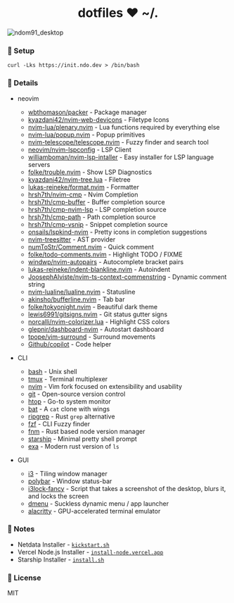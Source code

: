 <h1 align="center">dotfiles ❤ ~/.</h1>

![ndom91_desktop](https://i.imgur.com/mvmpmCY.png)

### 🎉 Setup

```
curl -Lks https://init.ndo.dev > /bin/bash
```

### ️🚧 Details

- neovim

  - [wbthomason/packer](https://github.com/wbthomason/packer) - Package manager
  - [kyazdani42/nvim-web-devicons](https://github.com/kyazdani42/nvim-web-devicons) - Filetype Icons
  - [nvim-lua/plenary.nvim](https://github.com/nvim-lua/plenary.nvim) - Lua functions required by everything else
  - [nvim-lua/popup.nvim](https://github.com/nvim-lua/popup.nvim) - Popup primitives
  - [nvim-telescope/telescope.nvim](https://github.com/nvim-telescope/telescope.nvim) - Fuzzy finder and search tool
  - [neovim/nvim-lspconfig](https://github.com/neovim/nvim-lspconfig) - LSP Client
  - [williamboman/nvim-lsp-intaller](https://github.com/williamboman/nvim-lsp-intaller) - Easy installer for LSP language servers
  - [folke/trouble.nvim](https://github.com/folke/trouble.nvim) - Show LSP Diagnostics
  - [kyazdani42/nvim-tree.lua](https://github.com/kyazdani42/nvim-tree.lua) - Filetree
  - [lukas-reineke/format.nvim](https://github.com/lukas-reineke/format.nvim) - Formatter
  - [hrsh7th/nvim-cmp](https://github.com/hrsh7th/nvim-cmp) - Nvim Completion
  - [hrsh7th/cmp-buffer](https://github.com/hrsh7th/cmp-buffer) - Buffer completion source
  - [hrsh7th/cmp-nvim-lsp](https://github.com/hrsh7th/cmp-nvim-lsp) - LSP completion source
  - [hrsh7th/cmp-path](https://github.com/hrsh7th/cmp-path) - Path completion source
  - [hrsh7th/cmp-vsnip](https://github.com/hrsh7th/cmp-vsnip) - Snippet completion source
  - [onsails/lspkind-nvim](https://github.com/onsails/lspkind-nvim) - Pretty icons in completion suggestions
  - [nvim-treesitter](https://github.com/nvim-treesitter/nvim-treesitter) - AST provider
  - [numToStr/Comment.nvim](https://github.com/numToStr/Comment.nvim) - Quick comment
  - [folke/todo-comments.nvim](https://github.com/folke/todo-comments.nvim) - Highlight TODO / FIXME
  - [windwp/nvim-autopairs](https://github.com/windwp/nvim-autopairs) - Autocomplete bracket pairs
  - [lukas-reineke/indent-blankline.nvim](https://github.com/lukas-reineke/indent-blankline.nvim) - Autoindent
  - [JoosephAlviste/nvim-ts-context-commenstring](https://github.com/JoosephAlviste/nvim-ts-context-commenstring) - Dynamic comment string
  - [nvim-lualine/lualine.nvim](https://github.com/nvim-lualine/lualine.nvim) - Statusline
  - [akinsho/bufferline.nvim](https://github.com/akinsho/bufferline.nvim) - Tab bar
  - [folke/tokyonight.nvim](https://github.com/folke/tokyonight.nvim) - Beautiful dark theme
  - [lewis6991/gitsigns.nvim](https://github.com/lewis6991/gitsigns.nvim) - Git status gutter signs
  - [norcalli/nvim-colorizer.lua](https://github.com/norcalli/nvim-colorizer.lua) - Highlight CSS colors
  - [glepnir/dashboard-nvim](https://github.com/glepnir/dashboard-nvim) - Autostart dashboard
  - [tpope/vim-surround](https://github.com/tpope/vim-surround) - Surround movements
  - [Github/copilot](https://github.com/github/copilot) - Code helper

- CLI
  - [bash](https://git.savannah.gnu.org/cgit/bash.git) - Unix shell
  - [tmux](https://github.com/tmux/tmux) - Terminal multiplexer
  - [nvim](https://github.com/neovim/neovim) - Vim fork focused on extensibility and usability
  - [git](https://github.com/git/git) - Open-source version control
  - [htop](https://github.com/htop-dev/htop) - Go-to system monitor
  - [bat](https://github.com/sharkdp/bat) - A `cat` clone with wings
  - [ripgrep](https://github.com/BurntSushi/ripgrep) - Rust `grep` alternative
  - [fzf](https://github.com/junegunn/fzf) - CLI Fuzzy finder
  - [fnm](https://github.com/Schniz/fnm) - Rust based node version manager
  - [starship](https://github.com/starship/starship) - Minimal pretty shell prompt
  - [exa](https://github.com/ogham/exa) - Modern rust version of `ls`
- GUI
  - [i3](https://github.com/i3/i3) - Tiling window manager
  - [polybar](https://github.com/polybar/polybar) - Window status-bar
  - [i3lock-fancy](https://github.com/meskarune/i3lock-fancy) - Script that takes a screenshot of the desktop, blurs it, and locks the screen
  - [dmenu](https://tools.suckless.org/dmenu/) - Suckless dynamic menu / app launcher
  - [alacritty](https://github.com/alacritty/alacritty) - GPU-accelerated terminal emulator

### 📑 Notes

- Netdata Installer - [`kickstart.sh`](https://raw.githubusercontent.com/netdata/netdata/00bc58df4d0aaa8b6da987afdeb830003661a04c/packaging/installer/kickstart.sh)
- Vercel Node.js Installer - [`install-node.vercel.app`](https://install-node.vercel.app/)
- Starship Installer - [`install.sh`](https://github.com/starship/starship/blob/master/install/install.sh)

### 💼 License

MIT
